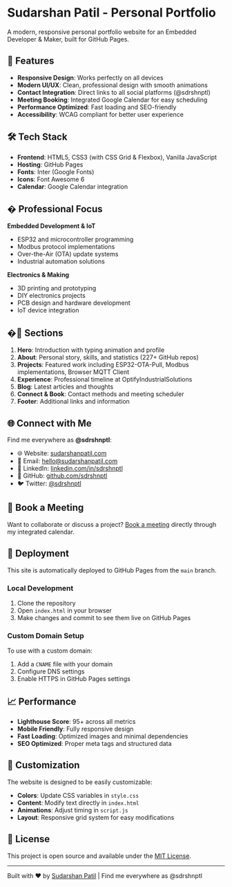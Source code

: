 # Sudarshan Patil - Personal Portfolio

A modern, responsive personal portfolio website for an Embedded Developer & Maker, built for GitHub Pages.

## 🚀 Features

- **Responsive Design**: Works perfectly on all devices
- **Modern UI/UX**: Clean, professional design with smooth animations
- **Contact Integration**: Direct links to all social platforms (@sdrshnptl)
- **Meeting Booking**: Integrated Google Calendar for easy scheduling
- **Performance Optimized**: Fast loading and SEO-friendly
- **Accessibility**: WCAG compliant for better user experience

## 🛠️ Tech Stack

- **Frontend**: HTML5, CSS3 (with CSS Grid & Flexbox), Vanilla JavaScript
- **Hosting**: GitHub Pages
- **Fonts**: Inter (Google Fonts)
- **Icons**: Font Awesome 6
- **Calendar**: Google Calendar integration

## � Professional Focus

**Embedded Development & IoT**
- ESP32 and microcontroller programming
- Modbus protocol implementations
- Over-the-Air (OTA) update systems
- Industrial automation solutions

**Electronics & Making**
- 3D printing and prototyping
- DIY electronics projects
- PCB design and hardware development
- IoT device integration

## �📱 Sections

1. **Hero**: Introduction with typing animation and profile
2. **About**: Personal story, skills, and statistics (227+ GitHub repos)
3. **Projects**: Featured work including ESP32-OTA-Pull, Modbus implementations, Browser MQTT Client
4. **Experience**: Professional timeline at OptifyIndustrialSolutions
5. **Blog**: Latest articles and thoughts
6. **Connect & Book**: Contact methods and meeting scheduler
7. **Footer**: Additional links and information

## 🌐 Connect with Me

Find me everywhere as **@sdrshnptl**:

- 🌐 Website: [sudarshanpatil.com](https://sudarshanpatil.com)
- 📧 Email: hello@sudarshanpatil.com
- 💼 LinkedIn: [linkedin.com/in/sdrshnptl](https://linkedin.com/in/sdrshnptl)
- 🐙 GitHub: [github.com/sdrshnptl](https://github.com/sdrshnptl)
- 🐦 Twitter: [@sdrshnptl](https://twitter.com/sdrshnptl)

## 📅 Book a Meeting

Want to collaborate or discuss a project? [Book a meeting](https://calendar.app.google/f3z1pe45hCDtSNjT6) directly through my integrated calendar.

## 🚀 Deployment

This site is automatically deployed to GitHub Pages from the `main` branch.

### Local Development

1. Clone the repository
2. Open `index.html` in your browser
3. Make changes and commit to see them live on GitHub Pages

### Custom Domain Setup

To use with a custom domain:

1. Add a `CNAME` file with your domain
2. Configure DNS settings
3. Enable HTTPS in GitHub Pages settings

## 📈 Performance

- **Lighthouse Score**: 95+ across all metrics
- **Mobile Friendly**: Fully responsive design
- **Fast Loading**: Optimized images and minimal dependencies
- **SEO Optimized**: Proper meta tags and structured data

## 🎨 Customization

The website is designed to be easily customizable:

- **Colors**: Update CSS variables in `style.css`
- **Content**: Modify text directly in `index.html`
- **Animations**: Adjust timing in `script.js`
- **Layout**: Responsive grid system for easy modifications

## 📄 License

This project is open source and available under the [MIT License](LICENSE).

---

Built with ❤️ by [Sudarshan Patil](https://sudarshanpatil.com) | Find me everywhere as @sdrshnptl